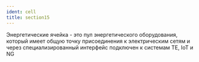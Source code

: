 ```yaml
---
ident: cell
title: section15
---
```


Энергетические ячейка - это пул энергетического оборудования, который имеет общую точку присоединения к электрическим сетям и через специализированный интерфейс подключен к системам TE, IoT и NG